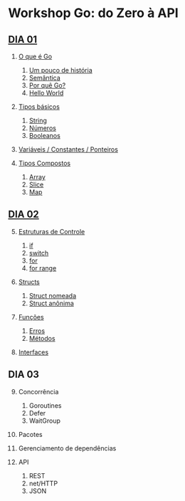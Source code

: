 # Workshop Go: do Zero à API

## [DIA 01](dia_01#dia-01)

1. [O que é Go](dia_01#o-que-é-go)

    1. [Um pouco de história](dia_01#um-pouco-de-história)
    2. [Semântica](dia_01#semântica)
    3. [Por quê Go?](dia_01#por-quê-go)
    4. [Hello World](dia_01#hello-world)

2. [Tipos básicos](dia_01#tipos-básicos)
    
    1. [String](dia_01#string)
    2. [Números](dia_01#números)
    3. [Booleanos](dia_01#booleanos)

3. [Variáveis / Constantes / Ponteiros](dia_01#variáveis--constantes--ponteiros)

4. [Tipos Compostos](dia_01#tipos-compostos)
    
    1. [Array](dia_01#array)
    2. [Slice](dia_01#slice)
    3. [Map](dia_01#map)

## [DIA 02](dia_02#dia-02)

5. [Estruturas de Controle](dia_02#estrutura-de-controle)

    1. [if](dia_02#if)
    2. [switch](dia_02#switch)
    3. [for](dia_02#for)
    4. [for range](dia_02#for-range)

6. [Structs](dia_02#structs)
    1. [Struct nomeada](dia_02#struct-nomeada)
    2. [Struct anônima](dia_02#struct-anônima)
    
7. [Funções](dia_02/funcoes.md#funções)

    1. [Erros](dia_02/funcoes.md#erros)
    2. [Métodos](dia_02/funcoes.md#metódos)

8. [Interfaces](dia_02/interfaces.md#interfaces)

## DIA 03

9. Concorrência

    1. Goroutines
    2. Defer
    3. WaitGroup

10. Pacotes

11. Gerenciamento de dependências

12. API

    1. REST
    2. net/HTTP
    3. JSON
